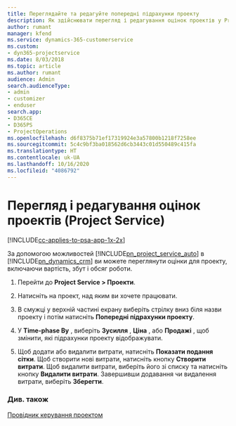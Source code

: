 ```yaml
---
title: Переглядайте та редагуйте попередні підрахунки проекту
description: Як здійснювати перегляд і редагування оцінок проектів у Project Service
author: rumant
manager: kfend
ms.service: dynamics-365-customerservice
ms.custom:
- dyn365-projectservice
ms.date: 8/03/2018
ms.topic: article
ms.author: rumant
audience: Admin
search.audienceType:
- admin
- customizer
- enduser
search.app:
- D365CE
- D365PS
- ProjectOperations
ms.openlocfilehash: d6f8375b71ef17319924e3a57800b1218f7258ee
ms.sourcegitcommit: 5c4c9bf3ba018562d6cb3443c01d550489c415fa
ms.translationtype: HT
ms.contentlocale: uk-UA
ms.lasthandoff: 10/16/2020
ms.locfileid: "4086792"
---
```

# <a name="view-and-edit-project-estimates-project-service"></a>Перегляд і редагування оцінок проектів (Project Service)

[!INCLUDE[cc-applies-to-psa-app-1x-2x](../includes/cc-applies-to-psa-app-1x-2x.md)]

За допомогою можливостей [!INCLUDE[pn_project_service_auto](../includes/pn-project-service-auto.md)] в [!INCLUDE[pn_dynamics_crm](../includes/pn-dynamics-crm.md)] ви можете переглянути оцінки для проекту, включаючи вартість, збут і обсяг роботи.  
  
1.  Перейти до **Project Service > Проекти**.  
  
2.  Натисніть на проект, над яким ви хочете працювати.  
  
3.  В смужці у верхній частині екрану виберіть стрілку вниз біля назви проекту і потім натисніть **Попередні підрахунки проекту**.  
  
4.  У **Time-phase By** , виберіть **Зусилля** , **Ціна** , або **Продажі** , щоб змінити, які підрахунки проекту відображувати.  
  
5.  Щоб додати або видалити витрати, натисніть **Показати подання сітки**. Щоб створити нові витрати, натисніть кнопку **Створити витрати**. Щоб видалити витрати, виберіть його зі списку та натисніть кнопку **Видалити витрати**. Завершивши додавання чи видалення витрати, виберіть **Зберегти**.  
  
### <a name="see-also"></a>Див. також  
 [Провідник керування проектом](../psa/project-manager-guide.md)
